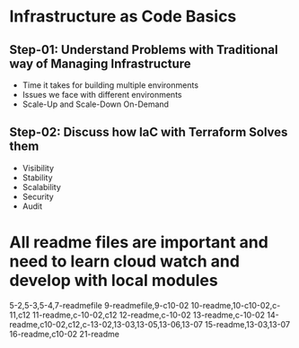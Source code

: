 # Infrastructure as Code Basics

## Step-01: Understand Problems with Traditional way of Managing Infrastructure
- Time it takes for building multiple environments
- Issues we face with different environments
- Scale-Up and Scale-Down On-Demand

## Step-02: Discuss how IaC with Terraform Solves them
- Visibility
- Stability
- Scalability
- Security
- Audit

All readme files are important and need to learn cloud watch and develop with local modules
===============================
5-2,5-3,5-4,7-readmefile
9-readmefile,9-c10-02
10-readme,10-c10-02,c-11,c12
11-readme,c-10-02,c12
12-readme,c-10-02
13-readme,c-10-02
14-readme,c10-02,c12,c-13-02,13-03,13-05,13-06,13-07
15-readme,13-03,13-07
16-readme,c10-02
21-readme